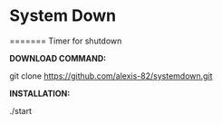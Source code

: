 # System Down
=======
Timer for shutdown

**DOWNLOAD COMMAND:** 

git clone https://github.com/alexis-82/systemdown.git

**INSTALLATION:** 

./start

